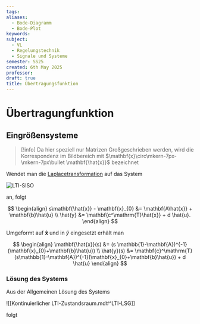 ```yaml
---
tags: 
aliases:
  - Bode-Diagramm
  - Bode-Plot
keywords: 
subject:
  - VL
  - Regelungstechnik
  - Signale und Systeme
semester: SS25
created: 6th May 2025
professor: 
draft: true
title: Übertragungsfunktion
---
```


# Übertragungfunktion

## Eingrößensysteme

> [!info] Da hier speziell nur Matrizen Großgeschrieben werden,
> wird die Korrespondenz im Bildbereich mit $\mathbf{x}\circ\mkern-7px-\mkern-7px\bullet \mathbf{\hat{x}}$ bezeichnet

Wendet man die [Laplacetransformation](Laplacetransformation.md) auf das System

![LTI-SISO](Kontinuierlicher%20LTI-Zustandsraum.md#^LTI-SISO)

an, folgt

$$
\begin{align}
s\mathbf{\hat{x}} - \mathbf{x}_{0} &= \mathbf{A\hat{x}} + \mathbf{b}\hat{u}  \\
\hat{y} &= \mathbf{c^\mathrm{T}\hat{x}} + d \hat{u}.
\end{align}
$$

Umgeformt auf $\mathbf{\hat{x}}$ und in $\hat{y}$ eingesetzt erhält man

$$
\begin{align}
\mathbf{\hat{x}}(s) &= (s \mathbb{1}-\mathbf{A})^{-1}(\mathbf{x}_{0}+\mathbf{b}\hat{u}) \\
\hat{y}(s) &= \mathbf{c}^\mathrm{T}(s\mathbb{1}-\mathbf{A})^{-1}(\mathbf{x}_{0}+\mathbf{b}\hat{u}) + d \hat{u}
\end{align}
$$

### Lösung des Systems

Aus der Allgemeinen Lösung des Systems 

![[Kontinuierlicher LTI-Zustandsraum.md#^LTI-LSG]]

folgt



